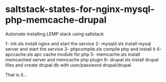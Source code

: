 # saltstack-states-for-nginx-mysql-php-memcache-drupal
Automate installing LEMP stack using saltstack

1- init.sls
	install nginx and start the service 
2- mysqld.sls
	install mysql server and start the service
3-  phpcompile.sls
	compile php and install it
4-  apccache.sls
	apc cache module for php
5- memcache.sls
	install memcached server and memcache php plugin
6- drupal.sls
	install drupal files and create drupal db with user/password drupal/drupal

That is it...
